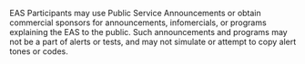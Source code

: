 EAS Participants may use Public Service Announcements or obtain commercial sponsors for announcements, infomercials, or programs explaining the EAS to the public. Such announcements and programs may not be a part of alerts or tests, and may not simulate or attempt to copy alert tones or codes.

